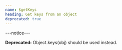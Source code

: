 ```yaml
---
name: $getKeys
heading: Get keys from an object
deprecated: true
---
```


---notice---

<b>Deprecated:</b> Object.keys(obj) should be used instead.